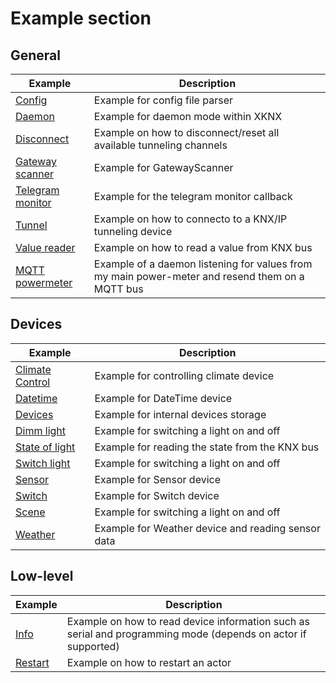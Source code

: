 # Example section

## General

|Example|Description|
|-|-|
|[Config](./example_config.py)|Example for config file parser|
|[Daemon](./example_daemon.py)|Example for daemon mode within XKNX|
|[Disconnect](./example_disconnect.py)|Example on how to disconnect/reset all available tunneling channels|
|[Gateway scanner](./example_gatewayscanner.py)|Example for GatewayScanner|
|[Telegram monitor](./example_telegram_monitor.py)|Example for the telegram monitor callback|
|[Tunnel](./example_tunnel.py)|Example on how to connecto to a KNX/IP tunneling device|
|[Value reader](./example_value_reader.py)|Example on how to read a value from KNX bus|
|[MQTT powermeter](./example_powermeter_mqtt.py)|Example of a daemon listening for values from my main power-meter and resend them on a MQTT bus|

## Devices

|Example|Description|
|-|-|
|[Climate Control](./example_climate.py)|Example for controlling climate device|
|[Datetime](./example_datetime.py)|Example for DateTime device|
|[Devices](./example_devices.py)|Example for internal devices storage|
|[Dimm light](./example_light_dimm.py)|Example for switching a light on and off|
|[State of light](./example_light_state.py)|Example for reading the state from the KNX bus|
|[Switch light](./example_light_switch.py)|Example for switching a light on and off|
|[Sensor](./example_sensor.py)|Example for Sensor device|
|[Switch](./example_switch.py)|Example for Switch device|
|[Scene](./example_scene.py)|Example for switching a light on and off|
|[Weather](./example_weather.py)|Example for Weather device and reading sensor data|

## Low-level

|Example|Description|
|-|-|
|[Info](./example_info.py)|Example on how to read device information such as serial and programming mode (depends on actor if supported)|
|[Restart](./example_restart.py)|Example on how to restart an actor|